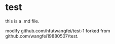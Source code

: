 # test
this is a .md file.

modify github.com/hfutwangfei/test-1 forked from github.com/wangfei19880507/test.
